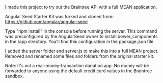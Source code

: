 I made this project to try out the Braintree API with a full MEAN application.

Angular Seed Starter Kit was forked and cloned from: https://github.com/angular/angular-seed

Type "npm install" in the console before running the server. This command was preconfigured by the AngularSeed owner to install bower_components in the /app directory. You'll find this configuration in the package.json file.

I added the server folder and server.js to make this into a full MEAN project.
Removed and renamed some files and folders from the original starter kit.

Note: It's not a real-money-transaction donation app. No money will be forwarded to anyone using the default credit card values in the Braintree sandbox.
